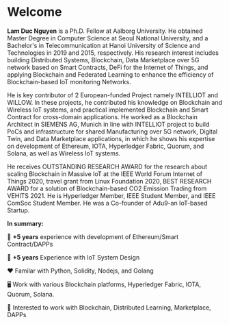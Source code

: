 # Welcome 

**Lam Duc Nguyen** is a Ph.D. Fellow at Aalborg University. He obtained Master Degree in Computer Science at Seoul National University, and a Bachelor's in Telecommunication at Hanoi University of Science and Technologies in 2019 and 2015, respectively. His research interest includes building Distributed Systems, Blockchain, Data Marketplace over 5G network based on Smart Contracts, DeFi for the Internet of Things, and applying Blockchain and Federated Learning to enhance the efficiency of Blockchain-based IoT monitoring Networks.

He is key contributor of 2 European-funded Project namely INTELLIOT and WILLOW. In these projects, he contributed his knowledge on Blockchain and Wireless IoT systems, and practical implemented Blockchain and Smart Contract for cross-domain applications. He worked as a Blockchain Architect in SIEMENS AG, Munich in line with INTELLIOT project to build PoCs and infrastructure for shared Manufacturing over 5G network, Digital Twin, and Data Marketplace applications, in which he shows his expertise on development of Ethereum, IOTA, Hyperledger Fabric, Quorum, and Solana, as well as Wireless IoT systems.

He receives OUTSTANDING RESEARCH AWARD for the research about scaling Blockchain in Massive IoT at the IEEE World Forum Internet of Things 2020, travel grant from Linux Foundation 2020, BEST RESEARCH AWARD for a solution of Blockchain-based CO2 Emission Trading from VEHITS 2021. He is Hyperledger Member, IEEE Student Member, and IEEE ComSoc Student Member. He was a Co-founder of Adu9-an IoT-based Startup.

**In summary:**

:rocket: **+5 years** experience with development of Ethereum/Smart Contract/DAPPs

:rocket: **+5 years** Experience with IoT System Design 

:hearts: Familar with Python, Solidity, Nodejs, and Golang

:desktop_computer: Work with various Blockchain platforms, Hyperledger Fabric, IOTA, Quorum, Solana. 

:notebook_with_decorative_cover: Interested to work with Blockchain, Distributed Learning, Marketplace, DAPPs
